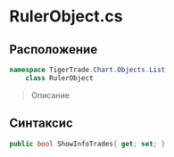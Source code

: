 
# RulerObject.cs
## Расположение
```csharp
namespace TigerTrade.Chart.Objects.List  
    class RulerObject
```

> Описание

## Синтаксис
```csharp
public bool ShowInfoTrades{ get; set; }
```

